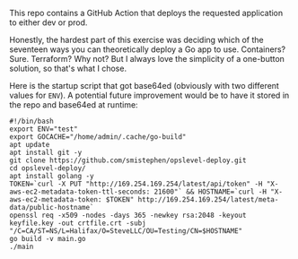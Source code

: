 This repo contains a GitHub Action that deploys the requested application to either dev or prod.

Honestly, the hardest part of this exercise was deciding which of the seventeen ways you can theoretically deploy a Go app to use. Containers? Sure. Terraform? Why not? But I always love the simplicity of a one-button solution, so that's what I chose.

Here is the startup script that got base64ed (obviously with two different values for `ENV`). A potential future improvement would be to have it stored in the repo and base64ed at runtime:
```
#!/bin/bash
export ENV="test"
export GOCACHE="/home/admin/.cache/go-build"
apt update
apt install git -y
git clone https://github.com/smistephen/opslevel-deploy.git
cd opslevel-deploy/
apt install golang -y
TOKEN=`curl -X PUT "http://169.254.169.254/latest/api/token" -H "X-aws-ec2-metadata-token-ttl-seconds: 21600"` && HOSTNAME=`curl -H "X-aws-ec2-metadata-token: $TOKEN" http://169.254.169.254/latest/meta-data/public-hostname`
openssl req -x509 -nodes -days 365 -newkey rsa:2048 -keyout keyfile.key -out crtfile.crt -subj "/C=CA/ST=NS/L=Halifax/O=SteveLLC/OU=Testing/CN=$HOSTNAME"
go build -v main.go
./main
```
